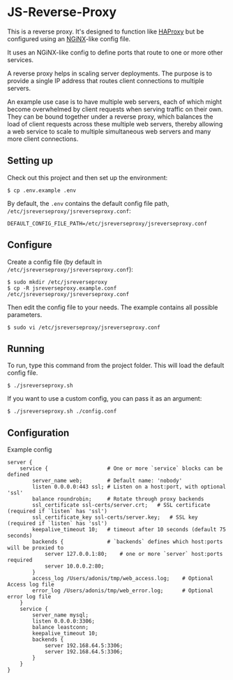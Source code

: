 
# JS-Reverse-Proxy

This is a reverse proxy. It's designed to function like [HAProxy](https://www.haproxy.org/) but be configured using an [NGiNX](https://www.nginx.com/)-like config file.

It uses an NGiNX-like config to define ports that route to one or more other services.

A reverse proxy helps in scaling server deployments. The purpose is to provide a single IP address that routes client connections to multiple servers. 

An example use case is to have multiple web servers, each of which might become overwhelmed by client requests when serving traffic on their own. They can be bound together under a reverse proxy, which balances the load of client requests across these multiple web servers, thereby allowing a web service to scale to multiple simultaneous web servers and many more client connections.

## Setting up

Check out this project and then set up the environment:

```console
$ cp .env.example .env
```

By default, the `.env` contains the default config file path, `/etc/jsreverseproxy/jsreverseproxy.conf`:

```
DEFAULT_CONFIG_FILE_PATH=/etc/jsreverseproxy/jsreverseproxy.conf
```

## Configure

Create a config file (by default in `/etc/jsreverseproxy/jsreverseproxy.conf`):

```console
$ sudo mkdir /etc/jsreverseproxy
$ cp -R jsreverseproxy.example.conf /etc/jsreverseproxy/jsreverseproxy.conf
```

Then edit the config file to your needs. The example contains all possible parameters.

```console
$ sudo vi /etc/jsreverseproxy/jsreverseproxy.conf
```

## Running

To run, type this command from the project folder. This will load the default config file.

```console
$ ./jsreverseproxy.sh
```

If you want to use a custom config, you can pass it as an argument:


```console
$ ./jsreverseproxy.sh ./config.conf
```

## Configuration

Example config
```
server {
    service {                   # One or more `service` blocks can be defined
        server_name web;        # Default name: 'nobody'
        listen 0.0.0.0:443 ssl; # Listen on a host:port, with optional 'ssl'
        balance roundrobin;     # Rotate through proxy backends
        ssl_certificate ssl-certs/server.crt;   # SSL certificate (required if `listen` has 'ssl')
        ssl_certificate_key ssl-certs/server.key;   # SSL key (required if `listen` has 'ssl')
        keepalive_timeout 10;   # timeout after 10 seconds (default 75 seconds)
        backends {              # `backends` defines which host:ports will be proxied to
            server 127.0.0.1:80;    # one or more `server` host:ports required
            server 10.0.0.2:80;
        }
        access_log /Users/adonis/tmp/web_access.log;    # Optional Access log file
        error_log /Users/adonis/tmp/web_error.log;      # Optional error log file
    }
    service {
        server_name mysql;
        listen 0.0.0.0:3306;
        balance leastconn;
        keepalive_timeout 10;
        backends {
            server 192.168.64.5:3306;
            server 192.168.64.5:3306;
        }
    }
}

```
